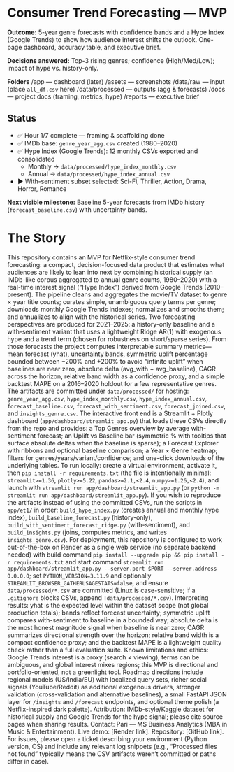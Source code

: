 # Consumer Trend Forecasting — MVP

**Outcome:** 5-year genre forecasts with confidence bands and a Hype Index (Google Trends) to show how audience interest shifts the outlook. One-page dashboard, accuracy table, and executive brief.

**Decisions answered:** Top-3 rising genres; confidence (High/Med/Low); impact of hype vs. history-only.

**Folders**
/app — dashboard (later)
/assets — screenshots
/data/raw — input (place `all_df.csv` here)
/data/processed — outputs (agg & forecasts)
/docs — project docs (framing, metrics, hype)
/reports — executive brief

## Status

- ✅ Hour 1/7 complete — framing & scaffolding done
- ✅ IMDb base: `genre_year_agg.csv` created (1980–2020)
- ✅ Hype Index (Google Trends): 12 monthly CSVs exported and consolidated
  - Monthly → `data/processed/hype_index_monthly.csv`
  - Annual  → `data/processed/hype_index_annual.csv`
- ▶ With-sentiment subset selected: Sci-Fi, Thriller, Action, Drama, Horror, Romance

**Next visible milestone:** Baseline 5-year forecasts from IMDb history (`forecast_baseline.csv`) with uncertainty bands.

# **The Story** 

This repository contains an MVP for Netflix-style consumer trend forecasting: a compact, decision-focused data product that estimates what audiences are likely to lean into next by combining historical supply (an IMDb-like corpus aggregated to annual genre counts, 1980–2020) with a real-time interest signal (“Hype Index”) derived from Google Trends (2010–present). The pipeline cleans and aggregates the movie/TV dataset to genre × year title counts; curates simple, unambiguous query terms per genre; downloads monthly Google Trends indexes; normalizes and smooths them; and annualizes to align with the historical series. Two forecasting perspectives are produced for 2021–2025: a history-only baseline and a with-sentiment variant that uses a lightweight Ridge AR(1) with exogenous hype and a trend term (chosen for robustness on short/sparse series). From those forecasts the project computes interpretable summary metrics—mean forecast (yhat), uncertainty bands, symmetric uplift percentage bounded between −200% and +200% to avoid “infinite uplift” when baselines are near zero, absolute delta (avg\_with − avg\_baseline), CAGR across the horizon, relative band width as a confidence proxy, and a simple backtest MAPE on a 2016–2020 holdout for a few representative genres. The artifacts are committed under `data/processed/` for hosting: `genre_year_agg.csv`, `hype_index_monthly.csv`, `hype_index_annual.csv`, `forecast_baseline.csv`, `forecast_with_sentiment.csv`, `forecast_joined.csv`, and `insights_genre.csv`. The interactive front end is a Streamlit + Plotly dashboard (`app/dashboard/streamlit_app.py`) that loads these CSVs directly from the repo and provides: a Top Genres overview by average with-sentiment forecast; an Uplift vs Baseline bar (symmetric % with tooltips that surface absolute deltas when the baseline is sparse); a Forecast Explorer with ribbons and optional baseline comparison; a Year × Genre heatmap; filters for genres/years/variant/confidence; and one-click downloads of the underlying tables. To run locally: create a virtual environment, activate it, then `pip install -r requirements.txt` (the file is intentionally minimal: `streamlit>=1.36`, `plotly>=5.22`, `pandas>=2.1,<2.4`, `numpy>=1.26,<2.4`), and launch with `streamlit run app/dashboard/streamlit_app.py` (or `python -m streamlit run app/dashboard/streamlit_app.py`). If you wish to reproduce the artifacts instead of using the committed CSVs, run the scripts in `app/et1/` in order: `build_hype_index.py` (creates annual and monthly hype index), `build_baseline_forecast.py` (history-only), `build_with_sentiment_forecast_ridge.py` (with-sentiment), and `build_insights.py` (joins, computes metrics, and writes `insights_genre.csv`). For deployment, this repository is configured to work out-of-the-box on Render as a single web service (no separate backend needed) with build command `pip install --upgrade pip && pip install -r requirements.txt` and start command `streamlit run app/dashboard/streamlit_app.py --server.port $PORT --server.address 0.0.0.0`; set `PYTHON_VERSION=3.11.9` and optionally `STREAMLIT_BROWSER_GATHERUSAGESTATS=false`, and ensure `data/processed/*.csv` are committed (Linux is case-sensitive; if a `.gitignore` blocks CSVs, append `!data/processed/*.csv`). Interpreting results: yhat is the expected level within the dataset scope (not global production totals); bands reflect forecast uncertainty; symmetric uplift compares with-sentiment to baseline in a bounded way; absolute delta is the most honest magnitude signal when baseline is near zero; CAGR summarizes directional strength over the horizon; relative band width is a compact confidence proxy; and the backtest MAPE is a lightweight quality check rather than a full evaluation suite. Known limitations and ethics: Google Trends interest is a proxy (search ≠ viewing), terms can be ambiguous, and global interest mixes regions; this MVP is directional and portfolio-oriented, not a greenlight tool. Roadmap directions include regional models (US/India/EU) with localized query sets, richer social signals (YouTube/Reddit) as additional exogenous drivers, stronger validation (cross-validation and alternative baselines), a small FastAPI JSON layer for `/insights` and `/forecast` endpoints, and optional theme polish (a Netflix-inspired dark palette). Attribution: IMDb-style/Kaggle dataset for historical supply and Google Trends for the hype signal; please cite source pages when sharing results. Contact: Pari — MS Business Analytics (MBA in Music & Entertainment). Live demo: \[Render link]. Repository: \[GitHub link]. For issues, please open a ticket describing your environment (Python version, OS) and include any relevant log snippets (e.g., “Processed files not found” typically means the CSV artifacts weren’t committed or paths differ in case).

